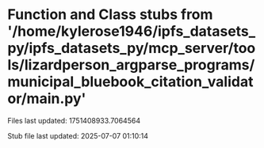 # Function and Class stubs from '/home/kylerose1946/ipfs_datasets_py/ipfs_datasets_py/mcp_server/tools/lizardperson_argparse_programs/municipal_bluebook_citation_validator/__main__.py'

Files last updated: 1751408933.7064564

Stub file last updated: 2025-07-07 01:10:14
